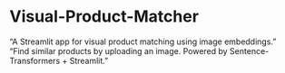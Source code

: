 # Visual-Product-Matcher
“A Streamlit app for visual product matching using image embeddings.”  “Find similar products by uploading an image. Powered by Sentence-Transformers + Streamlit.”
